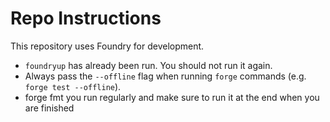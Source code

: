 # Repo Instructions

This repository uses Foundry for development.

- `foundryup` has already been run. You should not run it again.
- Always pass the `--offline` flag when running `forge` commands (e.g. `forge test --offline`).
- forge fmt you run regularly and make sure to run it at the end when you are finished
